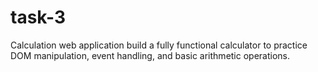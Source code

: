 # task-3
Calculation web application
build a fully functional calculator to practice DOM manipulation, event handling, and basic arithmetic operations.
